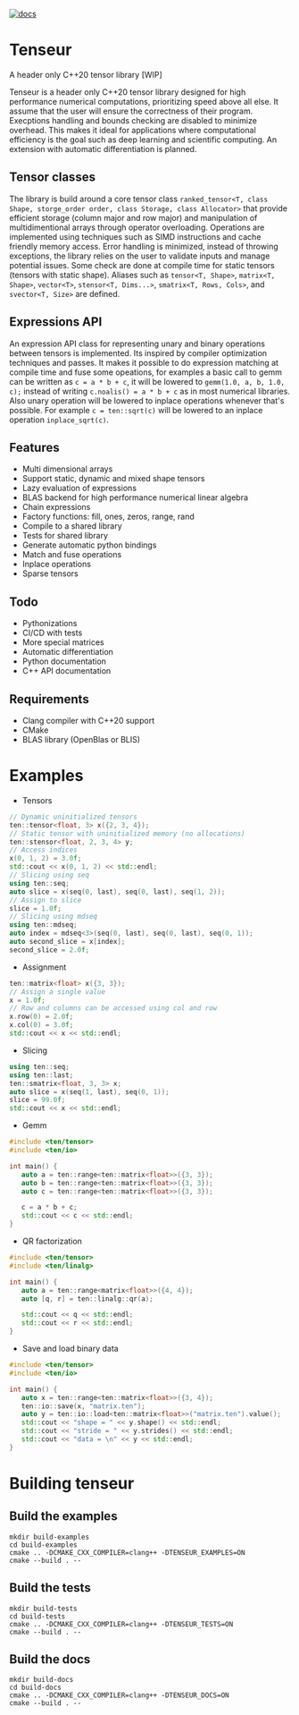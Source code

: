 [![docs](https://readthedocs.org/projects/tenseur/badge/?version=latest)](https://tenseur.readthedocs.io/en/latest/index.html)

# Tenseur

A header only C++20 tensor library [WIP]

Tenseur is a header only C++20 tensor library designed for high performance numerical computations, prioritizing speed above all else. It assume that the user will ensure the correctness of their program. Execptions handling and bounds checking are disabled to minimize overhead. This makes it ideal for applications where computational efficiency is the goal such as deep learning and scientific computing. An extension with automatic differentiation is planned.

## Tensor classes

The library is build around a core tensor class `ranked_tensor<T, class Shape, storge_order order, class Storage, class Allocator>` that provide efficient storage (column major and row major) and manipulation of multidimentional arrays through operator overloading. Operations are implemented using techniques such as SIMD instructions and cache friendly memory access. Error handling is minimized, instead of throwing exceptions, the library relies on the user to validate inputs and manage potential issues. Some check are done at compile time for static tensors (tensors with static shape). Aliases such as `tensor<T, Shape>`, `matrix<T, Shape>`, `vector<T>`, `stensor<T, Dims...>`, `smatrix<T, Rows, Cols>`, and `svector<T, Size>` are defined.

## Expressions API

An expression API class for representing unary and binary operations between tensors is implemented. Its inspired by compiler optimization techniques and passes. It makes it possible to do expression matching at compile time and fuse some opeations, for examples a basic call to gemm can be written as `c = a * b + c`, it will be lowered to `gemm(1.0, a, b, 1.0, c);` instead of writing `c.noalis() = a * b + c` as in most numerical libraries. Also unary operation will be lowered to inplace operations whenever that's possible. For example `c = ten::sqrt(c)` will be lowered to an inplace operation `inplace_sqrt(c)`.

## Features
- Multi dimensional arrays
- Support static, dynamic and mixed shape tensors
- Lazy evaluation of expressions
- BLAS backend for high performance numerical linear algebra
- Chain expressions
- Factory functions: fill, ones, zeros, range, rand
- Compile to a shared library
- Tests for shared library
- Generate automatic python bindings
- Match and fuse operations
- Inplace operations
- Sparse tensors

## Todo
- Pythonizations
- CI/CD with tests
- More special matrices
- Automatic differentiation
- Python documentation
- C++ API documentation

## Requirements
- Clang compiler with C++20 support
- CMake
- BLAS library (OpenBlas or BLIS)

# Examples

- Tensors
```c++
// Dynamic uninitialized tensors
ten::tensor<float, 3> x({2, 3, 4});
// Static tensor with uninitialized memory (no allocations)
ten::stensor<float, 2, 3, 4> y;
// Access indices
x(0, 1, 2) = 3.0f;
std::cout << x(0, 1, 2) << std::endl;
// Slicing using seq
using ten::seq;
auto slice = x(seq(0, last), seq(0, last), seq(1, 2));
// Assign to slice
slice = 1.0f;
// Slicing using mdseq
using ten::mdseq;
auto index = mdseq<3>(seq(0, last), seq(0, last), seq(0, 1));
auto second_slice = x[index];
second_slice = 2.0f;
```

- Assignment

```c++
ten::matrix<float> x({3, 3});
// Assign a single value
x = 1.0f;
// Row and columns can be accessed using col and row
x.row(0) = 2.0f;
x.col(0) = 3.0f;
std::cout << x << std::endl;
```

- Slicing

```c++
using ten::seq;
using ten::last;
ten::smatrix<float, 3, 3> x;
auto slice = x(seq(1, last), seq(0, 1));
slice = 99.0f;
std::cout << x << std::endl;
```

- Gemm

```c++
#include <ten/tensor>
#include <ten/io>

int main() {
   auto a = ten::range<ten::matrix<float>>({3, 3});
   auto b = ten::range<ten::matrix<float>>({3, 3});
   auto c = ten::range<ten::matrix<float>>({3, 3});

   c = a * b + c;
   std::cout << c << std::endl;
}
```

- QR factorization

```c++
#include <ten/tensor>
#include <ten/linalg>

int main() {
   auto a = ten::range<matrix<float>>({4, 4});
   auto [q, r] = ten::linalg::qr(a);

   std::cout << q << std::endl;
   std::cout << r << std::endl;
}
```

- Save and load binary data

```c++
#include <ten/tensor>
#include <ten/io>

int main() {
   auto x = ten::range<ten::matrix<float>>({3, 4});
   ten::io::save(x, "matrix.ten");
   auto y = ten::io::load<ten::matrix<float>>("matrix.ten").value();
   std::cout << "shape = " << y.shape() << std::endl;
   std::cout << "stride = " << y.strides() << std::endl;
   std::cout << "data = \n" << y << std::endl;
}
```

# Building tenseur

## Build the examples

```shell
mkdir build-examples
cd build-examples
cmake .. -DCMAKE_CXX_COMPILER=clang++ -DTENSEUR_EXAMPLES=ON
cmake --build . --
```

## Build the tests

```shell
mkdir build-tests
cd build-tests
cmake .. -DCMAKE_CXX_COMPILER=clang++ -DTENSEUR_TESTS=ON
cmake --build . --
```

## Build the docs

```shell
mkdir build-docs
cd build-docs
cmake .. -DCMAKE_CXX_COMPILER=clang++ -DTENSEUR_DOCS=ON
cmake --build . --
```

